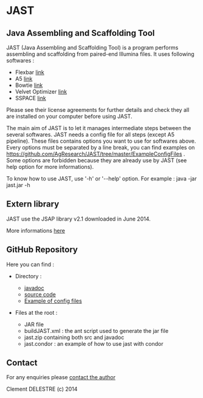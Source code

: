 JAST
====

Java Assembling and Scaffolding Tool
-----------


JAST (Java Assembling and Scaffolding Tool) is a program performs assembling and scaffolding from paired-end Illumina files. It uses following softwares :
   * Flexbar [link](http://sourceforge.net/projects/flexbar/)
   * A5 [link](http://code.google.com/p/ngopt/wiki/A5PipelineREADME)
   * Bowtie [link](http://bowtie-bio.sourceforge.net/index.shtml)
   * Velvet Optimizer [link](http://bioinformatics.net.au/software.velvetoptimiser.shtml)
   * SSPACE [link](http://www.baseclear.com/lab-products/bioinformatics-tools/)


Please see their license agreements for further details and check they all are installed on your computer before using JAST.


The main aim of JAST is to let it manages intermediate steps between the several softwares.
JAST needs a config file for all steps (except A5 pipeline). These files contains options you want to use
for softwares above. Every options must be separated by a line break, you can find examples on https://github.com/AgResearch/JAST/tree/master/ExampleConfigFiles . Some options are forbidden because they are already
use by JAST (see help option for more informations). 

To know how to use JAST, use '-h' or '--help' option. For example : java -jar jast.jar -h


Extern library
----------

JAST use the JSAP library v2.1 downloaded in June 2014.

More informations [here](http://www.martiansoftware.com/jsap/)



GitHub Repository 
-----------

Here you can find :


   * Directory :
      * [javadoc](https://github.com/AgResearch/JAST/tree/master/Javadoc)
      * [source code](https://github.com/AgResearch/JAST/tree/master/src)
      * [Example of config files](https://github.com/AgResearch/JAST/tree/master/ExampleConfigFiles)

   * Files at the root :

      * JAR file
      * buildJAST.xml : the ant script used to generate the jar file
      * jast.zip containing both src and javadoc
      * jast.condor : an example of how to use jast with condor
    




Contact
-----------


For any enquiries please [contact the author](mailto:cclementddel@gmail.com)

Clement DELESTRE (c) 2014

